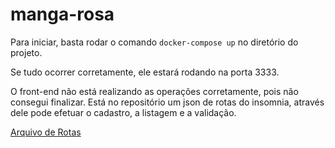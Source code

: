 # manga-rosa

Para iniciar, basta rodar o comando ```docker-compose up``` no diretório do projeto.

Se tudo ocorrer corretamente, ele estará rodando na porta 3333.

O front-end não está realizando as operações corretamente, pois não consegui finalizar.
Está no repositório um json de rotas do insomnia, através dele pode efetuar o cadastro, a listagem e a validação.

[Arquivo de Rotas]("./mangarosaapi.json")
